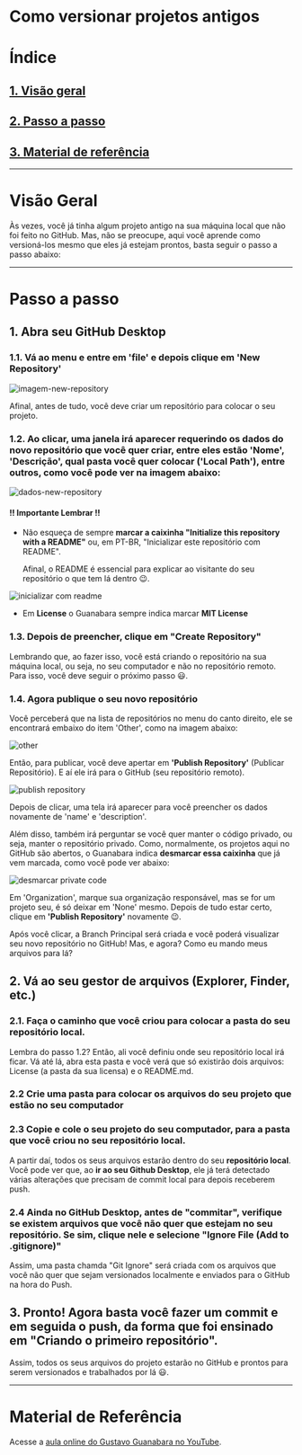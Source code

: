 # **Como versionar projetos antigos**

# **Índice**

## **[1. Visão geral](#VisãoGeral)** 
## **[2. Passo a passo](#Passoapasso)** 
## **[3. Material de referência](#Materialdereferência)** 

---

# **Visão Geral** 

Às vezes, você já tinha algum projeto antigo na sua máquina local que não foi feito no GitHub. Mas, não se preocupe, aqui você aprende como versioná-los mesmo que eles já estejam prontos, basta seguir o passo a passo abaixo: 

-----

# **Passo a passo**

## **1. Abra seu GitHub Desktop** 

### 1.1. Vá ao menu e entre em **'file'** e depois clique em **'New Repository'** 

![imagem-new-repository](Resources/File-new-repository.png)

Afinal, antes de tudo, você deve criar um repositório para colocar o seu projeto. 

### 1.2. Ao clicar, uma janela irá aparecer requerindo os dados do novo repositório que você quer criar, entre eles estão 'Nome', 'Descrição', qual pasta você quer colocar ('Local Path'), entre outros, como você pode ver na imagem abaixo: 

![dados-new-repository](Resources/dados-new-repository.png)

#### **!! Importante Lembrar !!**

- Não esqueça de sempre **marcar a caixinha "Initialize this repository with a README"** ou, em PT-BR, "Inicializar este repositório com README". 

    Afinal, o README é essencial para explicar ao visitante do seu repositório o que tem lá dentro :wink:.

![inicializar com readme](Resources/inicializar-com-readme.png)

- Em **License** o Guanabara sempre indica marcar **MIT License** 

### 1.3. Depois de preencher, clique em **"Create Repository"**

Lembrando que, ao fazer isso, você está criando o repositório na sua máquina local, ou seja, no seu computador e não no repositório remoto. Para isso, você deve seguir o próximo passo :smiley:. 

### 1.4. Agora **publique** o seu novo repositório 

Você perceberá que na lista de repositórios no menu do canto direito, ele se encontrará embaixo do item 'Other', como na imagem abaixo:

![other](Resources/menu-lateral-other-teste.png)

Então, para publicar, você deve apertar em **'Publish Repository'**  (Publicar Repositório). E aí ele irá para o GitHub (seu repositório remoto). 

![publish repository](Resources/publish-repository.png) 

Depois de clicar, uma tela irá aparecer para você preencher os dados novamente de 'name' e 'description'. 

Além disso, também irá perguntar se você quer manter o código privado, ou seja, manter o repositório privado. Como, normalmente, os projetos aqui no GitHub são abertos, o Guanabara indica **desmarcar essa caixinha** que já vem marcada, como você pode ver abaixo: 

![desmarcar private code](Resources/desmarcar-private-code.png)

Em 'Organization', marque sua organização responsável, mas se for um projeto seu, é só deixar em 'None' mesmo. Depois de tudo estar certo, clique em **'Publish Repository'** novamente :wink:. 

Após você clicar, a Branch Principal será criada e você poderá visualizar seu novo repositório no GitHub! Mas, e agora? Como eu mando meus arquivos para lá? 


## **2. Vá ao seu gestor de arquivos (Explorer, Finder, etc.)** 

### 2.1. Faça o caminho que você criou para colocar a pasta do seu repositório local. 

Lembra do passo 1.2? Então, ali você definiu onde seu repositório local irá ficar. Vá até lá, abra esta pasta e você verá que só existirão dois arquivos: License (a pasta da sua licensa) e o README.md. 

### 2.2 Crie uma pasta para colocar os arquivos do seu projeto que estão no seu computador 

### 2.3 Copie e cole o seu projeto do seu computador, para a pasta que você criou no seu repositório local. 

A partir daí, todos os seus arquivos estarão dentro do seu **repositório local**. Você pode ver que, ao **ir ao seu Github Desktop**, ele já terá detectado várias alterações que precisam de commit local para depois receberem push. 

### 2.4 Ainda no GitHub Desktop, **antes de "commitar"**, verifique se existem arquivos que você não quer que estejam no seu repositório. Se sim, clique nele e selecione **"Ignore File (Add to .gitignore)"**

Assim, uma pasta chamda "Git Ignore" será criada com os arquivos que você não quer que sejam versionados localmente e enviados para o GitHub na hora do Push.

## **3. Pronto! Agora basta você fazer um commit e em seguida o push, da forma que foi ensinado em "Criando o primeiro repositório".** 

Assim, todos os seus arquivos do projeto estarão no GitHub e prontos para serem versionados e trabalhados por lá :smiley:. 

----

# **Material de Referência** 

Acesse a [aula online do Gustavo Guanabara no YouTube](https://youtu.be/065NQCDSMb0). 











